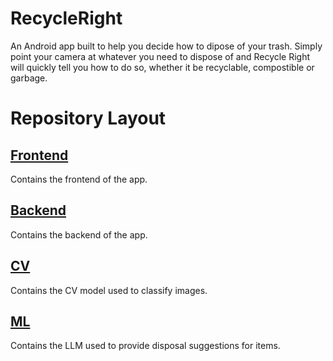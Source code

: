 # RecycleRight

An Android app built to help you decide how to dipose of your trash. Simply
point your camera at whatever you need to dispose of and Recycle Right will 
quickly tell you how to do so, whether it be recyclable, compostible or garbage.

# Repository Layout

## [Frontend](https://github.com/RecycleRightCSE403/RecycleRight/tree/main/frontend)

Contains the frontend of the app.

## [Backend](https://github.com/RecycleRightCSE403/RecycleRight/tree/main/backend)

Contains the backend of the app.

## [CV](https://github.com/RecycleRightCSE403/RecycleRight/tree/main/cv)

Contains the CV model used to classify images.

## [ML](https://github.com/RecycleRightCSE403/RecycleRight/tree/main/ml)

Contains the LLM used to provide disposal suggestions for items.
